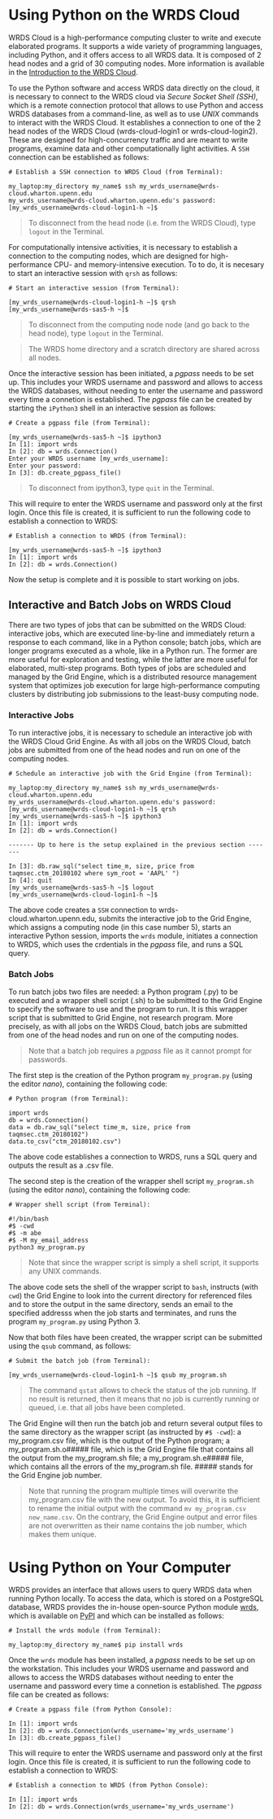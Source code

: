 # Using Python on the WRDS Cloud

WRDS Cloud is a high-performance computing cluster to write and execute elaborated programs. It supports a wide variety of programming languages, including Python, and it offers access to all WRDS data. It is composed of 2 head nodes and a grid of 30 computing nodes. More information is available in the [Introduction to the WRDS Cloud](https://wrds-www.wharton.upenn.edu/pages/support/the-wrds-cloud/introduction-wrds-cloud/). 

To use the Python software and access WRDS data directly on the cloud, it is necessary to connect to the WRDS cloud via *Secure Socket Shell (SSH)*, which is a remote connection protocol that allows to use Python and access WRDS databases from a command-line, as well as to use *UNIX* commands to interact with the WRDS Cloud. It establishes a connection to one of the 2 head nodes of the WRDS Cloud (wrds-cloud-login1 or wrds-cloud-login2). These are designed for high-concurrency traffic and are meant to write programs, examine data and other computationally light activities. A `SSH` connection can be established as follows:

```
# Establish a SSH connection to WRDS Cloud (from Terminal):

my_laptop:my_directory my_name$ ssh my_wrds_username@wrds-cloud.wharton.upenn.edu
my_wrds_username@wrds-cloud.wharton.upenn.edu's password:
[my_wrds_username@wrds-cloud-login1-h ~]$
```

> To disconnect from the head node (i.e. from the WRDS Cloud), type `logout` in the Terminal.

For computationally intensive activities, it is necessary to establish a connection to the computing nodes, which are designed for high-performance CPU- and memory-intensive execution. To to do, it is necesary to start an interactive session with `qrsh` as follows:

```
# Start an interactive session (from Terminal):

[my_wrds_username@wrds-cloud-login1-h ~]$ qrsh
[my_wrds_username@wrds-sas5-h ~]$
```

> To disconnect from the computing node node (and go back to the head node), type `logout` in the Terminal.

>The WRDS home directory and a scratch directory are shared across all nodes.

Once the interactive session has been initiated, a *pgpass* needs to be set up. This includes your WRDS username and password and allows to access the WRDS databases, without needing to enter the username and password every time a connetion is established. The *pgpass* file can be created by starting the `iPython3` shell in an interactive session as follows:

```
# Create a pgpass file (from Terminal):

[my_wrds_username@wrds-sas5-h ~]$ ipython3
In [1]: import wrds
In [2]: db = wrds.Connection()
Enter your WRDS username [my_wrds_username]:
Enter your password:
In [3]: db.create_pgpass_file()
```

> To disconnect from ipython3, type `quit` in the Terminal.

This will require to enter the WRDS username and password only at the first login. Once this file is created, it is sufficient to run the following code to establish a connection to WRDS:

```
# Establish a connection to WRDS (from Terminal):

[my_wrds_username@wrds-sas5-h ~]$ ipython3
In [1]: import wrds
In [2]: db = wrds.Connection()
```

Now the setup is complete and it is possible to start working on jobs. 

## Interactive and Batch Jobs on WRDS Cloud

There are two types of jobs that can be submitted on the WRDS Cloud: interactive jobs, which are executed line-by-line and immediately return a response to each command, like in a Python console; batch jobs, which are longer programs executed as a whole, like in a Python run. The former are more useful for exploration and testing, while the latter are more useful for elaborated, multi-step programs. Both types of jobs are scheduled and managed by the Grid Engine, which is a distributed resource management system that optimizes job execution for large high-performance computing clusters by distributing job submissions to the least-busy computing node. 

### Interactive Jobs

To run interactive jobs, it is necessary to schedule an interactive job with the WRDS Cloud Grid Engine. As with all jobs on the WRDS Cloud, batch jobs are submitted from one of the head nodes and run on one of the computing nodes. 

```
# Schedule an interactive job with the Grid Engine (from Terminal):

my_laptop:my_directory my_name$ ssh my_wrds_username@wrds-cloud.wharton.upenn.edu
my_wrds_username@wrds-cloud.wharton.upenn.edu's password:
[my_wrds_username@wrds-cloud-login1-h ~]$ qrsh
[my_wrds_username@wrds-sas5-h ~]$ ipython3
In [1]: import wrds
In [2]: db = wrds.Connection()

------- Up to here is the setup explained in the previous section -------

In [3]: db.raw_sql("select time_m, size, price from taqmsec.ctm_20180102 where sym_root = 'AAPL' ")
In [4]: quit
[my_wrds_username@wrds-sas5-h ~]$ logout
[my_wrds_username@wrds-cloud-login1-h ~]$
```

The above code creates a `SSH` connection to wrds-cloud.wharton.upenn.edu, submits the interactive job to the Grid Engine, which assigns a computing node (in this case number 5), starts an interactive Python session, imports the `wrds` module, initiates a connection to WRDS, which uses the crdentials in the *pgpass* file, and runs a SQL query.

### Batch Jobs

To run batch jobs two files are needed: a Python program (.py) to be executed and a wrapper shell script (.sh) to be submitted to the Grid Engine to specify the software to use and the program to run. It is this wrapper script that is submitted to Grid Engine, not research program. More precisely, as with all jobs on the WRDS Cloud, batch jobs are submitted from one of the head nodes and run on one of the computing nodes. 

> Note that a batch job requires a *pgpass* file as it cannot prompt for passwords.

The first step is the creation of the Python program `my_program.py` (using the editor *nano*), containing the following code:

```
# Python program (from Terminal):

import wrds
db = wrds.Connection()
data = db.raw_sql("select time_m, size, price from taqmsec.ctm_20180102")
data.to_csv("ctm_20180102.csv")
```

The above code establishes a connection to WRDS, runs a SQL query and outputs the result as a .csv file.

The second step is the creation of the wrapper shell script `my_program.sh` (using the editor *nano*), containing the following code:

```
# Wrapper shell script (from Terminal):

#!/bin/bash
#$ -cwd
#$ -m abe
#$ -M my_email_address
python3 my_program.py
```

> Note that since the wrapper script is simply a shell script, it supports any UNIX commands. 

The above code sets the shell of the wrapper script to `bash`, instructs (with `cwd`) the Grid Engine to look into the current directory for referenced files and to store the output in the same directory, sends an email to the specified addresss when the job starts and terminates, and runs the program `my_program.py` using Python 3. 

Now that both files have been created, the wrapper script can be submitted using the `qsub` command, as follows:

```
# Submit the batch job (from Terminal):

[my_wrds_username@wrds-cloud-login1-h ~]$ qsub my_program.sh
```

> The command `qstat` allows to check the status of the job running. If no result is returned, then it means that no job is currently running or queued, i.e. that all jobs have been completed. 

The Grid Engine will then run the batch job and return several output files to the same directory as the wrapper script (as instructed by `#$ -cwd`): a my_program.csv file, which is the output of the Python program; a my_program.sh.o##### file, which is the Grid Engine file that contains all the output from the my_program.sh file; a my_program.sh.e##### file, which contains all the errors of the my_program.sh file. ##### stands for the Grid Engine job number.

> Note that running the program multiple times will overwrite the my_program.csv file with the new output. To avoid this, it is sufficient to rename the initial output with the command `mv my_program.csv new_name.csv`. On the contrary, the Grid Engine output and error files are not overwritten as their name contains the job number, which makes them unique.

# Using Python on Your Computer

WRDS provides an interface that allows users to query WRDS data when running Python locally. To access the data, which is stored on a PostgreSQL database, WRDS provides the in-house open-source Python module [wrds](https://github.com/wharton/wrds), which is available on [PyPI](https://pypi.org) and which can be installed as follows:

```
# Install the wrds module (from Terminal):

my_laptop:my_directory my_name$ pip install wrds
```

Once the `wrds` module has been installed, a *pgpass* needs to be set up on the workstation. This includes your WRDS username and password and allows to access the WRDS databases without needing to enter the username and password every time a connetion is established. The *pgpass* file can be created as follows:

```
# Create a pgpass file (from Python Console):

In [1]: import wrds
In [2]: db = wrds.Connection(wrds_username='my_wrds_username')
In [3]: db.create_pgpass_file()
```

This will require to enter the WRDS username and password only at the first login. Once this file is created, it is sufficient to run the following code to establish a connection to WRDS:

```
# Establish a connection to WRDS (from Python Console):

In [1]: import wrds
In [2]: db = wrds.Connection(wrds_username='my_wrds_username')
```
